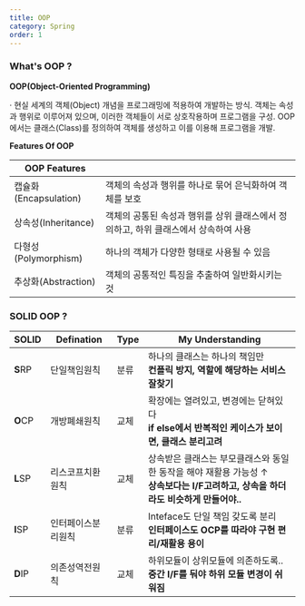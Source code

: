 ```yaml
---
title: OOP
category: Spring
order: 1
---
```


### What's OOP ? 

**OOP(Object-Oriented Programming)**

· 현실 세계의 객체(Object) 개념을 프로그래밍에 적용하여 개발하는 방식. 
객체는 속성과 행위로 이루어져 있으며, 이러한 객체들이 서로 상호작용하며 프로그램을 구성. 
OOP에서는 클래스(Class)를 정의하여 객체를 생성하고 이를 이용해 프로그램을 개발.


**Features Of OOP**

| OOP Features||
|--|--|
|캡슐화(Encapsulation)| 객체의 속성과 행위를 하나로 묶어 은닉화하여 객체를 보호 |
|상속성(Inheritance)| 객체의 공통된 속성과 행위를 상위 클래스에서 정의하고, 하위 클래스에서 상속하여 사용|
|다형성(Polymorphism)| 하나의 객체가 다양한 형태로 사용될 수 있음|
|추상화(Abstraction)| 객체의 공통적인 특징을 추출하여 일반화시키는 것|

### SOLID OOP ? 

|SOLID|Defination|Type|My Understanding|
|--|--|--|--|
|**S**RP|단일책임원칙| 분류|하나의 클래스는 하나의 책임만<br>**컨플릭 방지, 역할에 해당하는 서비스 잘찾기**|
|**O**CP|개방폐쇄원칙|교체|확장에는 열려있고, 변경에는 닫혀있다<br>**if else에서 반복적인 케이스가 보이면, 클래스 분리고려**|
|**L**SP|리스코프치환원칙|교체|상속받은 클래스는 부모클래스와 동일한 동작을 해야 재활용 가능성 ↑<br>**상속보다는 I/F고려하고, 상속을 하더라도 비슷하게 만들어야..**|
|**I**SP|인터페이스분리원칙|분류|Inteface도 단일 책임 갖도록 분리<br>**인터페이스도 OCP를 따라야 구현 편리/재활용 용이**|
|**D**IP|의존성역전원칙|교체|하위모듈이 상위모듈에 의존하도록..<br>**중간 I/F를 둬야 하위 모듈 변경이 쉬워짐**|

